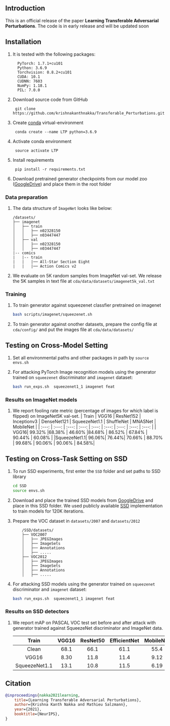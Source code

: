 
## Introduction

This is an official release of the paper **Learning Transferable Adversarial Perturbations**. The code is in early release and will be updated soon


## Installation

1. It is tested with the following  packages:

    ``` text
      PyTorch: 1.7.1+cu101
      Python: 3.6.9
      Torchvision: 0.8.2+cu101
      CUDA: 10.1
      CUDNN: 7603
      NumPy: 1.18.1
      PIL: 7.0.0
   ```

2. Download source code from GitHub
   ```
    git clone https://github.com/krishnakanthnakka/Transferable_Perturbations.git
   ```
3. Create [conda](https://docs.conda.io/en/latest/miniconda.html) virtual-environment
   ```
    conda create --name LTP python=3.6.9
   ```
4. Activate conda environment
   ```
    source activate LTP
   ```
5. Install requirements
   ```
    pip install -r requirements.txt
    ```
6. Download pretrained generator checkpoints from our model zoo ([GoogleDrive](https://drive.google.com/drive/folders/1QkJh9EPGyq_LnzzU5mzpkBNhJFxIxGMu?usp=sharing)) and place them in the root folder



### Data preparation

1. The data structure of ```ImageNet``` looks like below:

    ```text
    /datasets/
    ├── imagenet
    │   ├── train
    │   │   ├── n02328150
    │   │   ├── n03447447
    │   ├── val
    │   │   ├── n02328150
    │   │   ├── n03447447
    |-- comics
    |   |-- train
    |   |   |── All-Star Section Eight
    |   |   |── Action Comics v2

    ```

2. We evaluate on 5K random samples from ImageNet val-set. We release the 5K samples in text file at ```cda/data/datasets/imagenet5k_val.txt```




### Training

1. To train generator against squeezenet classfier pretrained on imagenet
   ```bash
   bash scripts/imagenet/squeezenet.sh
   ```

2. To train generator against onother datasets, prepare the config file at ```cda/config/``` and put the images file at ```cda/data/datasets/```


## Testing on Cross-Model Setting

1. Set all environmental paths and other packages in path by ```source envs.sh```

2. For attacking PyTorch Image recognition models using the generator trained on ```squeezenet``` discriminator and ```imagenet``` dataset:
   ```bash
   bash run_exps.sh  squeezenet1_1 imagenet feat
   ```


### Results on ImageNet models

1. We report fooling rate metric (percentage of images for which label is flipped) on ImageNet5K val-set.
    | Train  | VGG16 | ResNet152 | Inceptionv3 | DenseNet121 | SqueezeNet1.1 | ShuffleNet  | MNASNet  |    MobileNet |
    | :---:  | :---: | :---:     | :---:       | :---:       | :---:      | :---:       |  :---:   |       :---:  |
    |  VGG16| 99.32% |68.38%    | 46.60%        |84.68%      | 86.52%     | 67.84%      | 90.44%   |   60.08%     |
    |SqueezeNet1.1|  96.06%|   76.44%|   70.66% |   88.70%  |  99.68% |   90.06%        | 90.06%    |   84.58%|


## Testing on Cross-Task Setting on SSD


1. To run SSD experiments, first enter the  ```SSD``` folder and set paths to SSD library
   ```bash
   cd SSD
   source envs.sh
   ```
2. Download and place the trained SSD models from [GoogleDrive](https://drive.google.com/drive/folders/13TLIHLjDh4IeSiA5vXIqnLpCOwNdzxI9?usp=sharing) and place in this SSD folder.
   We used publicly available [SSD](https://github.com/lufficc/SSD) implementation to train models for 120K iterations.

3. Prepare the VOC dataset in ```datasets/2007``` and ```datasets/2012```

    ```text
        /SSD/datasets/
        ├── VOC2007
        │   ├── JPEGImages
        │   ├── ImageSets
        │   ├── Annotations
        │   ├── .....
        ├── VOC2012
        │   ├── JPEGImages
        │   ├── ImageSets
        │   ├── Annotations
        │   ├── .....

4. For attacking SSD models using the generator trained on ```squeezenet``` discriminator and ```imagenet``` dataset:
   ```bash
   bash run_exps.sh  squeezenet1_1 imagenet feat
   ```

### Results on SSD detectors

1. We report mAP on PASCAL VOC test set before and after attack with generator trained against SqueezeNet discriminator and ImageNet data.

    | Train  | VGG16 | ResNet50 | EfficientNet | MobileNet |
    | :---:  | :---: | :---:     | :---:       | :---:     |
    |Clean|  68.1|   66.1|   61.1|   55.4 |
    |VGG16|  8.30|   11.8|   11.4 |   9.12 |
    |SqueezeNet1.1|  13.1|   10.8|   11.5 |   6.19 |


## Citation

```bibtex
@inproceedings{nakka2021learning,
    title={Learning Transferable Adversarial Perturbations},
    author={Krishna Kanth Nakka and Mathieu Salzmann},
    year={2021},
    booktitle={NeurIPS},
}
```
